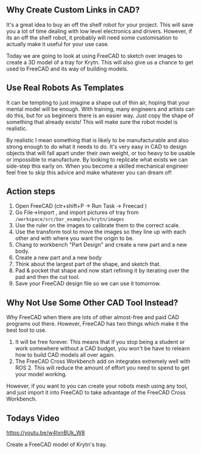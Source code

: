 ## Why Create Custom Links in CAD?

It's a great idea to buy an off the shelf robot for your project. This will save you a lot of time dealing with low level electronics and drivers. However, if its an off the shelf robot, it probably will need some customisation to actually make it useful for your use case.

Today we are going to look at using FreeCAD to sketch over images to create a 3D model of a tray for Krytn. This will also give us a chance to get used to FreeCAD and its way of building models. 
## Use Real Robots As Templates

It can be tempting to just imagine a shape out of thin air, hoping that your mental model will be enough. With training, many engineers and artists can do this, but for us beginners there is an easier way.  Just copy the shape of something that already exists! This will make sure the robot model is realistic. 

By realistic I mean something that is likely to be manufacturable and also strong enough to do what it needs to do. It's very easy in CAD to design objects that will fall apart under their own weight, or too heavy to be usable or impossible to manufacture. By looking to replicate what exists we can side-step this early on. When you become a skilled mechanical engineer feel free to skip this advice and make whatever you can dream of! 

## Action steps 

1. Open FreeCAD (ctr+shift+P -> Run Task -> Freecad )
4. Go File->Import , and import pictures of tray from `/workspace/src/bar_examples/krytn/images`
5. Use the ruler on the images to calibrate them to the correct scale. 
6. Use the transform tool to move the images so they line up with each other and with where you want the origin to be. 
7. Chang to workbench "Part Design" and create a new part and a new body. 
8. Create a new part and a new body
9. Think about the largest part of the shape, and sketch that. 
10. Pad & pocket that shape and now start refining it by iterating over the pad and then the cut tool.
11. Save your FreeCAD design file so we can use it tomorrow.

##  Why Not Use Some Other CAD Tool Instead? 

Why FreeCAD when there are lots of other almost-free and paid CAD programs out there. However, FreeCAD has two things which make it the best tool to use. 
1. It will be free forever. This means that if you stop being a student or work somewhere without a CAD budget, you won't be have to relearn how to build CAD models all over again. 
2. The FreeCAD Cross Workbench add on integrates extremely well with ROS 2. This will reduce the amount of effort you need to spend to get your model working. 

However, if you want to you can create your robots mesh using any tool, and just import it into FreeCAD to take advantage of the FreeCAD Cross Workbench. 


## Todays Video

https://youtu.be/w4IxnBUk_W8

Create a FreeCAD model of Krytn's tray. 